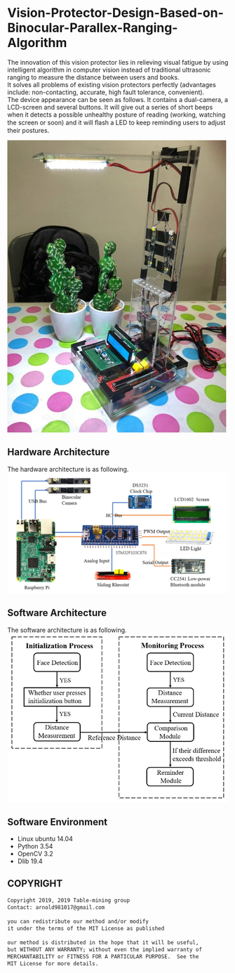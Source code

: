 # Vision-Protector-Design-Based-on-Binocular-Parallex-Ranging-Algorithm

The innovation of this vision protector lies in relieving visual fatigue by using intelligent algorithm in computer vision instead of traditional ultrasonic ranging to measure the distance between users and books.  
It solves all problems of existing vision protectors perfectly (advantages include: non-contacting, accurate, high fault tolerance, convenient).  
The device appearance can be seen as follows. It contains a dual-camera, a LCD-screen and several buttons. It will give out a series of short beeps when it detects a possible unhealthy posture of reading (working, watching the screen or soon) and it will ﬂash a LED to keep reminding users to adjust their postures.  

<img src='Images/Device Appearance.jpg'>
 
Hardware Architecture
----

The hardware architecture is as following.
<img src='Images/Hardware Architecture.png'>

Software Architecture
----

The software architecture is as following.
<img src='Images/Software Architecure.png'>
 
 
Software Environment
----

- Linux ubuntu 14.04 
- Python 3.54 
- OpenCV 3.2 
- Dlib 19.4

COPYRIGHT
-----------------------------------------------------------

    Copyright 2019, 2019 Table-mining group
    Contact: arnold981017@gmail.com

    you can redistribute our method and/or modify
    it under the terms of the MIT License as published 

    our method is distributed in the hope that it will be useful,
    but WITHOUT ANY WARRANTY; without even the implied warranty of
    MERCHANTABILITY or FITNESS FOR A PARTICULAR PURPOSE.  See the
    MIT License for more details.




